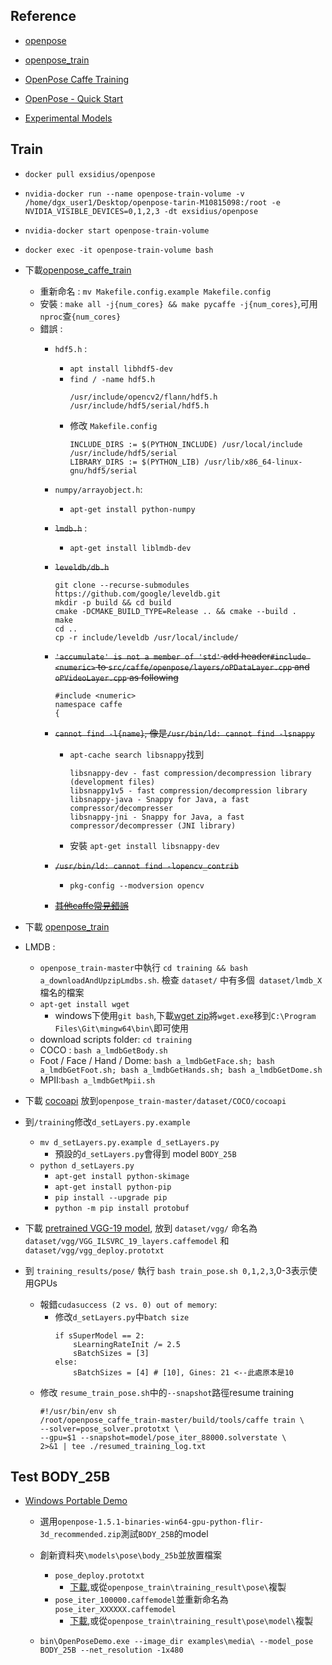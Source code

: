 ## Reference

- [openpose](https://github.com/CMU-Perceptual-Computing-Lab/openpose)

- [openpose_train](https://github.com/CMU-Perceptual-Computing-Lab/openpose_train)

- [OpenPose Caffe Training](https://github.com/CMU-Perceptual-Computing-Lab/openpose_caffe_train)

- [OpenPose - Quick Start](https://github.com/CMU-Perceptual-Computing-Lab/openpose/blob/master/doc/quick_start.md)

- [Experimental Models](https://github.com/CMU-Perceptual-Computing-Lab/openpose_train/tree/master/experimental_models#body-25b-model-option-1-maximum-accuracy-less-speed)

## Train

- `docker pull exsidius/openpose`

- `nvidia-docker run --name openpose-train-volume -v /home/dgx_user1/Desktop/openpose-tarin-M10815098:/root -e NVIDIA_VISIBLE_DEVICES=0,1,2,3 -dt exsidius/openpose`

- `nvidia-docker start openpose-train-volume`
- `docker exec -it openpose-train-volume bash`

- 下載[openpose_caffe_train](https://github.com/CMU-Perceptual-Computing-Lab/openpose_caffe_train)
    - 重新命名 : `mv Makefile.config.example Makefile.config`
    - 安裝 : `make all -j{num_cores} && make pycaffe -j{num_cores}`,可用`nproc`查`{num_cores}`
    - 錯誤 :
        - `hdf5.h` : 
            - `apt install libhdf5-dev`
            - `find / -name hdf5.h`
                ```
                /usr/include/opencv2/flann/hdf5.h
                /usr/include/hdf5/serial/hdf5.h
                ```
            - 修改 `Makefile.config`
                ```
                INCLUDE_DIRS := $(PYTHON_INCLUDE) /usr/local/include /usr/include/hdf5/serial
                LIBRARY_DIRS := $(PYTHON_LIB) /usr/lib/x86_64-linux-gnu/hdf5/serial
                ```
        - `numpy/arrayobject.h`:
            - `apt-get install python-numpy`
        - ~~`lmdb.h`~~ :
            - `apt-get install liblmdb-dev`
        - ~~`leveldb/db.h`~~
            ```
            git clone --recurse-submodules https://github.com/google/leveldb.git
            mkdir -p build && cd build
            cmake -DCMAKE_BUILD_TYPE=Release .. && cmake --build .
            make
            cd ..
            cp -r include/leveldb /usr/local/include/
            ```
        - ~~`'accumulate' is not a member of 'std'` add header`#include <numeric>` to `src/caffe/openpose/layers/oPDataLayer.cpp` and `oPVideoLayer.cpp` as following~~
            ```
            #include <numeric>
            namespace caffe
            {
            ```
        - ~~`cannot find -l{name}`, 像是`/usr/bin/ld: cannot find -lsnappy`~~
            - `apt-cache search libsnappy`找到
                ```
                libsnappy-dev - fast compression/decompression library (development files)
                libsnappy1v5 - fast compression/decompression library
                libsnappy-java - Snappy for Java, a fast compressor/decompresser
                libsnappy-jni - Snappy for Java, a fast compressor/decompresser (JNI library)
                ```
            - 安裝 `apt-get install libsnappy-dev`
        - ~~`/usr/bin/ld: cannot find -lopencv_contrib`~~
            - `pkg-config --modversion opencv`

        - [~~其他caffe常見錯誤~~](https://github.com/BVLC/caffe/wiki/Commonly-encountered-build-issues) 


- 下載 [openpose_train](https://github.com/CMU-Perceptual-Computing-Lab/openpose_train/blob/master/training/README.md)

- LMDB : 
    - `openpose_train-master`中執行 `cd training && bash a_downloadAndUpzipLmdbs.sh`. 檢查 `dataset/` 中有多個` dataset/lmdb_X`檔名的檔案
    - `apt-get install wget`
        - windows下使用`git bash`,下載[wget zip](https://eternallybored.org/misc/wget/)將`wget.exe`移到`C:\Program Files\Git\mingw64\bin\`即可使用
    - download scripts folder: `cd training`
    - COCO : `bash a_lmdbGetBody.sh`
    - Foot / Face / Hand / Dome: `bash a_lmdbGetFace.sh; bash a_lmdbGetFoot.sh; bash a_lmdbGetHands.sh; bash a_lmdbGetDome.sh`
    - MPII:`bash a_lmdbGetMpii.sh`

- 下載 [cocoapi](https://github.com/gineshidalgo99/cocoapi) 放到`openpose_train-master/dataset/COCO/cocoapi`

- 到`/training`修改`d_setLayers.py.example`
    - `mv d_setLayers.py.example d_setLayers.py`
        - 預設的`d_setLayers.py`會得到 model `BODY_25B`
    - `python d_setLayers.py`
        - `apt-get install python-skimage`
        - `apt-get install python-pip`
        - `pip install --upgrade pip`
        - `python -m pip install protobuf`

- 下載 [pretrained VGG-19 model](https://gist.github.com/ksimonyan/3785162f95cd2d5fee77), 放到 `dataset/vgg/` 命名為 `dataset/vgg/VGG_ILSVRC_19_layers.caffemodel` 和 `dataset/vgg/vgg_deploy.prototxt`

- 到 `training_results/pose/` 執行 `bash train_pose.sh 0,1,2,3`,0-3表示使用GPUs
    - 報錯`cudasuccess (2 vs. 0) out of memory`:
        - 修改`d_setLayers.py`中`batch size`
            ```
            if sSuperModel == 2:
                sLearningRateInit /= 2.5
                sBatchSizes = [3]
            else:
                sBatchSizes = [4] # [10], Gines: 21 <--此處原本是10
            ```
    - 修改 `resume_train_pose.sh`中的`--snapshot`路徑resume training
        ```
        #!/usr/bin/env sh
        /root/openpose_caffe_train-master/build/tools/caffe train \
        --solver=pose_solver.prototxt \
        --gpu=$1 --snapshot=model/pose_iter_88000.solverstate \
        2>&1 | tee ./resumed_training_log.txt
        ```
## Test BODY_25B

 - [Windows Portable Demo](https://github.com/CMU-Perceptual-Computing-Lab/openpose/releases)
    - 選用`openpose-1.5.1-binaries-win64-gpu-python-flir-3d_recommended.zip`測試`BODY_25B`的model

    - 創新資料夾`\models\pose\body_25b`並放置檔案
        - `pose_deploy.prototxt` 
            - [下載](https://github.com/CMU-Perceptual-Computing-Lab/openpose_train/tree/master/experimental_models/1_25BSuperModel11FullVGG/body_25b),或從`openpose_train\training_result\pose\`複製
        - `pose_iter_100000.caffemodel`並重新命名為`pose_iter_XXXXXX.caffemodel`
            - [下載](posefs1.perception.cs.cmu.edu/OpenPose/models/pose/1_25BSuperModel11FullVGG/body_25b/pose_iter_XXXXXX.caffemodel),或從`openpose_train\training_result\pose\model\`複製
    - `bin\OpenPoseDemo.exe --image_dir examples\media\ --model_pose BODY_25B --net_resolution -1x480`